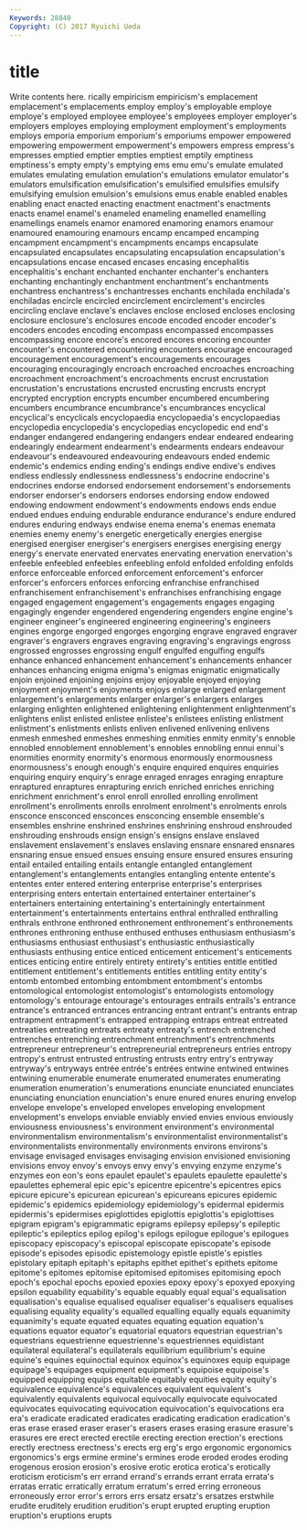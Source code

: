 ```yaml
---
Keywords: 28840 
Copyright: (C) 2017 Ryuichi Ueda
---
```


# title

Write contents here.
rically empiricism empiricism's
emplacement emplacement's emplacements employ employ's employable employe employe's employed employee
employee's employees employer employer's employers employes employing employment employment's employments
employs emporia emporium emporium's emporiums empower empowered empowering empowerment empowerment's
empowers empress empress's empresses emptied emptier empties emptiest emptily emptiness
emptiness's empty empty's emptying ems emu emu's emulate emulated emulates
emulating emulation emulation's emulations emulator emulator's emulators emulsification emulsification's emulsified
emulsifies emulsify emulsifying emulsion emulsion's emulsions emus enable enabled enables
enabling enact enacted enacting enactment enactment's enactments enacts enamel enamel's
enameled enameling enamelled enamelling enamellings enamels enamor enamored enamoring enamors
enamour enamoured enamouring enamours encamp encamped encamping encampment encampment's encampments
encamps encapsulate encapsulated encapsulates encapsulating encapsulation encapsulation's encapsulations encase encased
encases encasing encephalitis encephalitis's enchant enchanted enchanter enchanter's enchanters enchanting
enchantingly enchantment enchantment's enchantments enchantress enchantress's enchantresses enchants enchilada enchilada's
enchiladas encircle encircled encirclement encirclement's encircles encircling enclave enclave's enclaves
enclose enclosed encloses enclosing enclosure enclosure's enclosures encode encoded encoder
encoder's encoders encodes encoding encompass encompassed encompasses encompassing encore encore's
encored encores encoring encounter encounter's encountered encountering encounters encourage encouraged
encouragement encouragement's encouragements encourages encouraging encouragingly encroach encroached encroaches encroaching
encroachment encroachment's encroachments encrust encrustation encrustation's encrustations encrusted encrusting encrusts
encrypt encrypted encryption encrypts encumber encumbered encumbering encumbers encumbrance encumbrance's
encumbrances encyclical encyclical's encyclicals encyclopaedia encyclopaedia's encyclopaedias encyclopedia encyclopedia's encyclopedias
encyclopedic end end's endanger endangered endangering endangers endear endeared endearing
endearingly endearment endearment's endearments endears endeavour endeavour's endeavoured endeavouring endeavours
ended endemic endemic's endemics ending ending's endings endive endive's endives
endless endlessly endlessness endlessness's endocrine endocrine's endocrines endorse endorsed endorsement
endorsement's endorsements endorser endorser's endorsers endorses endorsing endow endowed endowing
endowment endowment's endowments endows ends endue endued endues enduing endurable
endurance endurance's endure endured endures enduring endways endwise enema enema's
enemas enemata enemies enemy enemy's energetic energetically energies energise energised
energiser energiser's energisers energises energising energy energy's enervate enervated enervates
enervating enervation enervation's enfeeble enfeebled enfeebles enfeebling enfold enfolded enfolding
enfolds enforce enforceable enforced enforcement enforcement's enforcer enforcer's enforcers enforces
enforcing enfranchise enfranchised enfranchisement enfranchisement's enfranchises enfranchising engage engaged engagement
engagement's engagements engages engaging engagingly engender engendered engendering engenders engine
engine's engineer engineer's engineered engineering engineering's engineers engines engorge engorged
engorges engorging engrave engraved engraver engraver's engravers engraves engraving engraving's
engravings engross engrossed engrosses engrossing engulf engulfed engulfing engulfs enhance
enhanced enhancement enhancement's enhancements enhancer enhances enhancing enigma enigma's enigmas
enigmatic enigmatically enjoin enjoined enjoining enjoins enjoy enjoyable enjoyed enjoying
enjoyment enjoyment's enjoyments enjoys enlarge enlarged enlargement enlargement's enlargements enlarger
enlarger's enlargers enlarges enlarging enlighten enlightened enlightening enlightenment enlightenment's enlightens
enlist enlisted enlistee enlistee's enlistees enlisting enlistment enlistment's enlistments enlists
enliven enlivened enlivening enlivens enmesh enmeshed enmeshes enmeshing enmities enmity
enmity's ennoble ennobled ennoblement ennoblement's ennobles ennobling ennui ennui's enormities
enormity enormity's enormous enormously enormousness enormousness's enough enough's enquire enquired
enquires enquiries enquiring enquiry enquiry's enrage enraged enrages enraging enrapture
enraptured enraptures enrapturing enrich enriched enriches enriching enrichment enrichment's enrol
enroll enrolled enrolling enrollment enrollment's enrollments enrolls enrolment enrolment's enrolments
enrols ensconce ensconced ensconces ensconcing ensemble ensemble's ensembles enshrine enshrined
enshrines enshrining enshroud enshrouded enshrouding enshrouds ensign ensign's ensigns enslave
enslaved enslavement enslavement's enslaves enslaving ensnare ensnared ensnares ensnaring ensue
ensued ensues ensuing ensure ensured ensures ensuring entail entailed entailing
entails entangle entangled entanglement entanglement's entanglements entangles entangling entente entente's
ententes enter entered entering enterprise enterprise's enterprises enterprising enters entertain
entertained entertainer entertainer's entertainers entertaining entertaining's entertainingly entertainment entertainment's entertainments
entertains enthral enthralled enthralling enthrals enthrone enthroned enthronement enthronement's enthronements
enthrones enthroning enthuse enthused enthuses enthusiasm enthusiasm's enthusiasms enthusiast enthusiast's
enthusiastic enthusiastically enthusiasts enthusing entice enticed enticement enticement's enticements entices
enticing entire entirely entirety entirety's entities entitle entitled entitlement entitlement's
entitlements entitles entitling entity entity's entomb entombed entombing entombment entombment's
entombs entomological entomologist entomologist's entomologists entomology entomology's entourage entourage's entourages
entrails entrails's entrance entrance's entranced entrances entrancing entrant entrant's entrants
entrap entrapment entrapment's entrapped entrapping entraps entreat entreated entreaties entreating
entreats entreaty entreaty's entrench entrenched entrenches entrenching entrenchment entrenchment's entrenchments
entrepreneur entrepreneur's entrepreneurial entrepreneurs entries entropy entropy's entrust entrusted entrusting
entrusts entry entry's entryway entryway's entryways entrée entrée's entrées entwine
entwined entwines entwining enumerable enumerate enumerated enumerates enumerating enumeration enumeration's
enumerations enunciate enunciated enunciates enunciating enunciation enunciation's enure enured enures
enuring envelop envelope envelope's enveloped envelopes enveloping envelopment envelopment's envelops
enviable enviably envied envies envious enviously enviousness enviousness's environment environment's
environmental environmentalism environmentalism's environmentalist environmentalist's environmentalists environmentally environments environs environs's
envisage envisaged envisages envisaging envision envisioned envisioning envisions envoy envoy's
envoys envy envy's envying enzyme enzyme's enzymes eon eon's eons
epaulet epaulet's epaulets epaulette epaulette's epaulettes ephemeral epic epic's epicentre
epicentre's epicentres epics epicure epicure's epicurean epicurean's epicureans epicures epidemic
epidemic's epidemics epidemiology epidemiology's epidermal epidermis epidermis's epidermises epiglottides epiglottis
epiglottis's epiglottises epigram epigram's epigrammatic epigrams epilepsy epilepsy's epileptic epileptic's
epileptics epilog epilog's epilogs epilogue epilogue's epilogues episcopacy episcopacy's episcopal
episcopate episcopate's episode episode's episodes episodic epistemology epistle epistle's epistles
epistolary epitaph epitaph's epitaphs epithet epithet's epithets epitome epitome's epitomes
epitomise epitomised epitomises epitomising epoch epoch's epochal epochs epoxied epoxies
epoxy epoxy's epoxyed epoxying epsilon equability equability's equable equably equal
equal's equalisation equalisation's equalise equalised equaliser equaliser's equalisers equalises equalising
equality equality's equalled equalling equally equals equanimity equanimity's equate equated
equates equating equation equation's equations equator equator's equatorial equators equestrian
equestrian's equestrians equestrienne equestrienne's equestriennes equidistant equilateral equilateral's equilaterals equilibrium
equilibrium's equine equine's equines equinoctial equinox equinox's equinoxes equip equipage
equipage's equipages equipment equipment's equipoise equipoise's equipped equipping equips equitable
equitably equities equity equity's equivalence equivalence's equivalences equivalent equivalent's equivalently
equivalents equivocal equivocally equivocate equivocated equivocates equivocating equivocation equivocation's equivocations
era era's eradicate eradicated eradicates eradicating eradication eradication's eras erase
erased eraser eraser's erasers erases erasing erasure erasure's erasures ere
erect erected erectile erecting erection erection's erections erectly erectness erectness's
erects erg erg's ergo ergonomic ergonomics ergonomics's ergs ermine ermine's
ermines erode eroded erodes eroding erogenous erosion erosion's erosive erotic
erotica erotica's erotically eroticism eroticism's err errand errand's errands errant
errata errata's erratas erratic erratically erratum erratum's erred erring erroneous
erroneously error error's errors errs ersatz ersatz's ersatzes erstwhile erudite
eruditely erudition erudition's erupt erupted erupting eruption eruption's eruptions erupts

